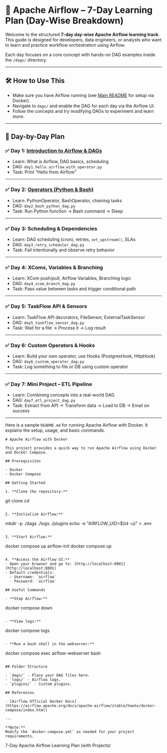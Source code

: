 # 📅 Apache Airflow – 7-Day Learning Plan (Day-Wise Breakdown)

Welcome to the structured **7-day day-wise Apache Airflow learning track**. This guide is designed for developers, data engineers, or analysts who want to learn and practice workflow orchestration using Airflow.

Each day focuses on a core concept with hands-on DAG examples inside the `/dags/` directory.

---

## 🛠️ How to Use This

- Make sure you have Airflow running (see [Main README](README.md) for setup via Docker).
- Navigate to `dags/` and enable the DAG for each day via the Airflow UI.
- Follow the concepts and try modifying DAGs to experiment and learn more.

---

## 📅 Day-by-Day Plan

### ✅ Day 1: [Introduction to Airflow & DAGs](./docs/day1.md)
- Learn: What is Airflow, DAG basics, scheduling
- DAG: `day1_hello_airflow_with_operator.py`
- Task: Print “Hello from Airflow”

---

### ✅ Day 2: [Operators (Python & Bash)](./docs/day2.md)
- Learn: PythonOperator, BashOperator, chaining tasks
- DAG: `day2_bash_python_dag.py`
- Task: Run Python function → Bash command → Sleep

---

### ✅ Day 3: Scheduling & Dependencies
- Learn: DAG scheduling (cron), retries, `set_upstream()`, SLAs
- DAG: `day3_retry_scheduler_dag.py`
- Task: Fail intentionally and observe retry behavior

---

### ✅ Day 4: XComs, Variables & Branching
- Learn: XCom push/pull, Airflow Variables, Branching logic
- DAG: `day4_xcom_branch_dag.py`
- Task: Pass value between tasks and trigger conditional path

---

### ✅ Day 5: TaskFlow API & Sensors
- Learn: TaskFlow API decorators, FileSensor, ExternalTaskSensor
- DAG: `day5_taskflow_sensor_dag.py`
- Task: Wait for a file → Process it → Log result

---

### ✅ Day 6: Custom Operators & Hooks
- Learn: Build your own operator, use Hooks (PostgresHook, HttpHook)
- DAG: `day6_custom_operator_dag.py`
- Task: Log something to file or DB using custom operator

---

### ✅ Day 7: Mini Project – ETL Pipeline
- Learn: Combining concepts into a real-world DAG
- DAG: `day7_etl_project_dag.py`
- Task: Extract from API → Transform data → Load to DB → Email on success

---
Here is a sample `README.md` for running Apache Airflow with Docker. It explains the setup, usage, and basic commands.

```
# Apache Airflow with Docker

This project provides a quick way to run Apache Airflow using Docker and Docker Compose.

## Prerequisites

- Docker
- Docker Compose

## Getting Started

1. **Clone the repository:**
   ```
   git clone <your-repo-url>
   cd <your-repo-directory>
   ```

2. **Initialize Airflow:**
   ```
   mkdir -p ./dags ./logs ./plugins
   echo -e "AIRFLOW_UID=$(id -u)" > .env
   ```

3. **Start Airflow:**
   ```
   docker compose up airflow-init
   docker compose up
   ```

4. **Access the Airflow UI:**
   - Open your browser and go to: [http://localhost:8001](http://localhost:8001)
   - Default credentials:  
     - Username: `airflow`  
     - Password: `airflow`

## Useful Commands

- **Stop Airflow:**
  ```
  docker compose down
  ```

- **View logs:**
  ```
  docker compose logs
  ```

- **Run a bash shell in the webserver:**
  ```
  docker compose exec airflow-webserver bash
  ```

## Folder Structure

- `dags/` - Place your DAG files here.
- `logs/` - Airflow logs.
- `plugins/` - Custom plugins.

## References

- [Airflow Official Docker Docs](https://airflow.apache.org/docs/apache-airflow/stable/howto/docker-compose/index.html)

---

**Note:**  
Modify the `docker-compose.yml` as needed for your project requirements.
```
7-Day Apache Airflow Learning Plan (with Projects)
